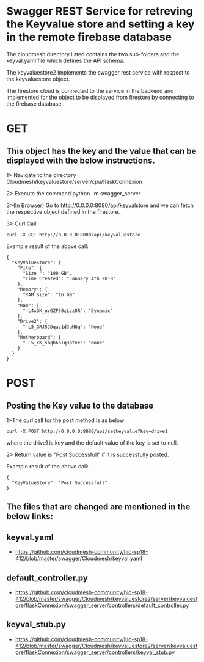 
# Swagger REST Service for retreving the Keyvalue store and setting a key in the remote firebase database

The cloudmesh directory listed contains the two sub-folders and the keyval.yaml file which defines the API schema.

The keyvaluestore2 implements the swagger rest service with respect to the keyvaluestore object.

The firestore cloud is connected to the service in the backend
and implemented for the object to be displayed from firestore by connecting to the firebase database.

# GET
## This object has the key and the value that can be displayed with the below instructions.

1> Navigate to the directory Cloudmesh/keyvaluestore/server/cpu/flaskConnexion

2> Execute the command python -m swagger_server

3>(In Browser) Go to http://0.0.0.0:8080/api/keyvalstore and we can fetch the respective object defined in the firestore.

3> Curl Call

	curl -X GET http://0.0.0.0:8080/api/keyvaluestore
Example result of the above call:

	{
	  "KeyValueStore": {
	    "File": {
	      "Size ": "100 GB",
	      "Time Created": "January 4th 2018"
	    },
	    "Memory": {
	      "RAM Size": "16 GB"
	    },
	    "Ram": {
	      "-L4xGK_uvGZP30zLzz8R": "Dynamic"
	    },
	    "Drive2": {
	      "-L5_GRJ5JDqaz1dJuH8q": "None"
	    },
	    "Motherboard": {
	      "-L5_YK_sbqh6oiq3ptxe": "None"
	    }
	  }
	}

   
# POST
## Posting the Key value to the database 

1>The curl call for the post method is as below 

	curl -X POST http://0.0.0.0:8080/api/setkeyvalue?key=drive1

where the drive1 is key and the default value of the key is set to null.

2> Return value is "Post Successfull" if it is successfully 	   posted.

Example result of the above call:

	{
	  "KeyValueStore": "Post Successfull"
	}


## The files that are changed are mentioned in the below links:

## keyval.yaml

* https://github.com/cloudmesh-community/hid-sp18-412/blob/master/swagger/Cloudmesh/keyval.yaml

## default_controller.py

* https://github.com/cloudmesh-community/hid-sp18-412/blob/master/swagger/Cloudmesh/keyvaluestore2/server/keyvaluestore/flaskConnexion/swagger_server/controllers/default_controller.py

## keyval_stub.py

* https://github.com/cloudmesh-community/hid-sp18-412/blob/master/swagger/Cloudmesh/keyvaluestore2/server/keyvaluestore/flaskConnexion/swagger_server/controllers/keyval_stub.py

